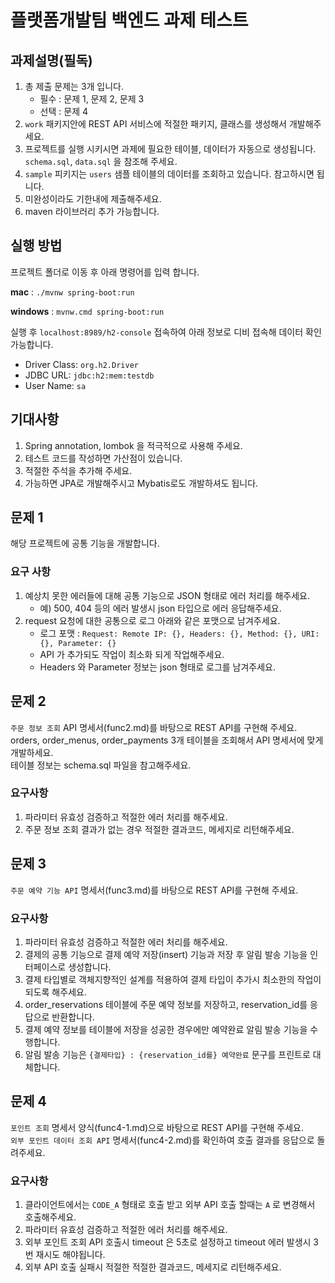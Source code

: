# 플랫폼개발팀 백엔드 과제 테스트

## 과제설명(필독)
1. 총 제출 문제는 3개 입니다.
   - 필수 : 문제 1, 문제 2, 문제 3
   - 선택 : 문제 4
2. `work` 패키지안에 REST API 서비스에 적절한 패키지, 클래스를 생성해서 개발해주세요.<br>
3. 프로젝트를 실행 시키시면 과제에 필요한 테이블, 데이터가 자동으로 생성됩니다. `schema.sql`, `data.sql` 을 참조해 주세요.<br>
4. `sample` 피키지는 `users` 샘플 테이블의 데이터를 조회하고 있습니다. 참고하시면 됩니다.<br>
5. 미완성이라도 기한내에 제출해주세요.
6. maven 라이브러리 추가 가능합니다.

## 실행 방법

프로젝트 폴더로 이동 후 아래 명령어를 입력 합니다.

**mac** : `./mvnw spring-boot:run`

**windows** : `mvnw.cmd spring-boot:run`

실행 후 `localhost:8989/h2-console` 접속하여 아래 정보로 디비 접속해 데이터 확인 가능합니다.
- Driver Class: `org.h2.Driver`
- JDBC URL: `jdbc:h2:mem:testdb`
- User Name: `sa`

## 기대사항

1. Spring annotation, lombok 을 적극적으로 사용해 주세요.
2. 테스트 코드를 작성하면 가산점이 있습니다.
3. 적절한 주석을 추가해 주세요.
4. 가능하면 JPA로 개발해주시고 Mybatis로도 개발하셔도 됩니다.

## 문제 1

해당 프로젝트에 공통 기능을 개발합니다.

### 요구 사항
1. 예상치 못한 에러들에 대해 공통 기능으로 JSON 형태로 에러 처리를 해주세요.
   - 예) 500, 404 등의 에러 발생시 json 타입으로 에러 응답해주세요.
2. request 요청에 대한 공통으로 로그 아래와 같은 포맷으로 남겨주세요.
    - 로그 포맷 : `Request: Remote IP: {}, Headers: {}, Method: {}, URI: {}, Parameter: {}` 
	- API 가 추가되도 작업이 최소화 되게 작업해주세요.
    - Headers 와 Parameter 정보는 json 형태로 로그를 남겨주세요.

## 문제 2

`주문 정보 조회` API 명세서(func2.md)를 바탕으로 REST API를 구현해 주세요.<br>
orders, order_menus, order_payments 3개 테이블을 조회해서 API 명세서에 맞게 개발하세요.<br>
테이블 정보는 schema.sql 파일을 참고해주세요.

### 요구사항

1. 파라미터 유효성 검증하고 적절한 에러 처리를 해주세요.
2. 주문 정보 조회 결과가 없는 경우 적절한 결과코드, 메세지로 리턴해주세요.

## 문제 3

`주문 예약 기능 API` 명세서(func3.md)를 바탕으로 REST API를 구현해 주세요.

### 요구사항

1. 파라미터 유효성 검증하고 적절한 에러 처리를 해주세요.
2. 결제의 공통 기능으로 결제 예약 저장(insert) 기능과 저장 후 알림 발송 기능을 인터페이스로 생성합니다.
3. 결제 타입별로 객체지향적인 설계를 적용하여 결제 타입이 추가시 최소한의 작업이 되도록 해주세요.
4. order_reservations 테이블에 주문 예약 정보를 저장하고, reservation_id를 응답으로 반환합니다.
5. 결제 예약 정보를 테이블에 저장을 성공한 경우에만 예약완료 알림 발송 기능을 수행합니다.
6. 알림 발송 기능은 `{결제타입} : {reservation_id를} 예약완료` 문구를 프린트로 대체합니다.

## 문제 4

`포인트 조회` 명세서 양식(func4-1.md)으로 바탕으로 REST API를 구현해 주세요.<br>
`외부 포인트 데이터 조회 API` 명세서(func4-2.md)를 확인하여 호출 결과를 응답으로 돌려주세요.

### 요구사항

1. 클라이언트에서는 `CODE_A` 형태로 호출 받고 외부 API 호출 할때는 `A` 로 변경해서 호출해주세요.
2. 파라미터 유효성 검증하고 적절한 에러 처리를 해주세요.
3. 외부 포인트 조회 API 호출시 timeout 은 5초로 설정하고 timeout 에러 발생시 3번 재시도 해야됩니다.
4. 외부 API 호출 실패시 적절한 적절한 결과코드, 메세지로 리턴해주세요.